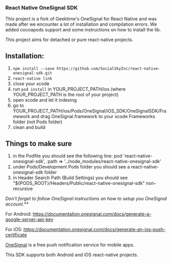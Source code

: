 ### React Native OneSignal SDK

This project is a fork of Geektime's OneSignal for React Native and was made after we encounter a lot of installation and compilation errors.
We added cocoapods support and some instructions on how to install the lib.

This project aims for detached or pure react-native projects.


## Installation:

1. `npm install --save https://github.com/SocialSkyInc/react-native-onesignal-sdk.git`
2. `react-native link` 
3. close your xcode
4. run `pod install` in YOUR_PROJECT_PATH/ios (where YOUR_PROJECT_PATH is the root of your project)
5. open xcode and let it indexing
6. go to YOUR_PROJECT_PATH/ios/Pods/OneSignal/iOS_SDK/OneSignalSDK/Framework and drag OneSignal.framework to your xcode Frameworks folder (not Pods folder)
7. clean and build


## Things to make sure

1. in the Podfile you should see the following line: pod 'react-native-onesignal-sdk', :path => '../node_modules/react-native-onesignal-sdk'
2. under Pods/Development Pods folder you should see a react-native-onesignal-sdk folder
3. in Header Search Path (Build Settings) you should see "${PODS_ROOT}/Headers/Public/react-native-onesignal-sdk" non-recursive


_Don't forget to follow OneSignal instructions on how to setup you OneSignal account._**


For Android:
https://documentation.onesignal.com/docs/generate-a-google-server-api-key


For iOS:
https://documentation.onesignal.com/docs/generate-an-ios-push-certificate



[OneSignal](https://onesignal.com/) is a free push notification service for mobile apps. 

This SDK supports both Android and iOS react-native projects.
